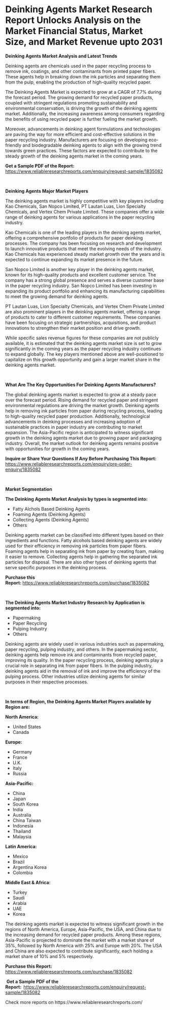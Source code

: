 <p><h1>Deinking Agents Market Research Report Unlocks Analysis on the Market Financial Status, Market Size, and Market Revenue upto 2031</h1></p><p><strong>Deinking Agents Market Analysis and Latest Trends</strong></p>
<p><p>Deinking agents are chemicals used in the paper recycling process to remove ink, coatings, and other contaminants from printed paper fibers. These agents help in breaking down the ink particles and separating them from the pulp, enabling the production of high-quality recycled paper.</p><p>The Deinking Agents Market is expected to grow at a CAGR of 7.7% during the forecast period. The growing demand for recycled paper products, coupled with stringent regulations promoting sustainability and environmental conservation, is driving the growth of the deinking agents market. Additionally, the increasing awareness among consumers regarding the benefits of using recycled paper is further fueling the market growth.</p><p>Moreover, advancements in deinking agent formulations and technologies are paving the way for more efficient and cost-effective solutions in the paper recycling industry. Manufacturers are focusing on developing eco-friendly and biodegradable deinking agents to align with the growing trend towards green practices. These factors are expected to contribute to the steady growth of the deinking agents market in the coming years.</p></p>
<p><strong>Get a Sample PDF of the Report:&nbsp;</strong> <a href="https://www.reliableresearchreports.com/enquiry/request-sample/1835082">https://www.reliableresearchreports.com/enquiry/request-sample/1835082</a></p>
<p>&nbsp;</p>
<p><strong>Deinking Agents Major Market Players</strong></p>
<p><p>The deinking agents market is highly competitive with key players including Kao Chemicals, San Nopco Limited, PT Lautan Luas, Lion Specialty Chemicals, and Vertex Chem Private Limited. These companies offer a wide range of deinking agents for various applications in the paper recycling industry.</p><p>Kao Chemicals is one of the leading players in the deinking agents market, offering a comprehensive portfolio of products for paper deinking processes. The company has been focusing on research and development to launch innovative products that meet the evolving needs of the industry. Kao Chemicals has experienced steady market growth over the years and is expected to continue expanding its market presence in the future.</p><p>San Nopco Limited is another key player in the deinking agents market, known for its high-quality products and excellent customer service. The company has a strong global presence and serves a diverse customer base in the paper recycling industry. San Nopco Limited has been investing in expanding its product portfolio and enhancing its manufacturing capabilities to meet the growing demand for deinking agents.</p><p>PT Lautan Luas, Lion Specialty Chemicals, and Vertex Chem Private Limited are also prominent players in the deinking agents market, offering a range of products to cater to different customer requirements. These companies have been focusing on strategic partnerships, acquisitions, and product innovations to strengthen their market position and drive growth.</p><p>While specific sales revenue figures for these companies are not publicly available, it is estimated that the deinking agents market size is set to grow significantly in the coming years as the paper recycling industry continues to expand globally. The key players mentioned above are well-positioned to capitalize on this growth opportunity and gain a larger market share in the deinking agents market.</p></p>
<p>&nbsp;</p>
<p><strong>What Are The Key Opportunities For Deinking Agents Manufacturers?</strong></p>
<p><p>The global deinking agents market is expected to grow at a steady pace over the forecast period. Rising demand for recycled paper and stringent environmental regulations are driving the market growth. Deinking agents help in removing ink particles from paper during recycling process, leading to high-quality recycled paper production. Additionally, technological advancements in deinking processes and increasing adoption of sustainable practices in paper industry are contributing to market expansion. The Asia-Pacific region is anticipated to witness significant growth in the deinking agents market due to growing paper and packaging industry. Overall, the market outlook for deinking agents remains positive with opportunities for growth in the coming years.</p></p>
<p><strong>Inquire or Share Your Questions If Any Before Purchasing This Report:</strong> <a href="https://www.reliableresearchreports.com/enquiry/pre-order-enquiry/1835082">https://www.reliableresearchreports.com/enquiry/pre-order-enquiry/1835082</a></p>
<p>&nbsp;</p>
<p><strong>Market Segmentation</strong></p>
<p><strong>The Deinking Agents Market Analysis by types is segmented into:</strong></p>
<p><ul><li>Fatty Alchols Based Deinking Agents</li><li>Foaming Agents (Deinking Agents)</li><li>Collecting Agents (Deinking Agents)</li><li>Others</li></ul></p>
<p><p>Deinking agents market can be classified into different types based on their ingredients and functions. Fatty alcohols based deinking agents are widely used for their efficiency in removing ink particles from paper fibers. Foaming agents help in separating ink from paper by creating foam, making it easier to remove. Collecting agents help in gathering the separated ink particles for disposal. There are also other types of deinking agents that serve specific purposes in the deinking process.</p></p>
<p><strong>Purchase this Report:&nbsp;</strong><a href="https://www.reliableresearchreports.com/purchase/1835082">https://www.reliableresearchreports.com/purchase/1835082</a></p>
<p>&nbsp;</p>
<p><strong>The Deinking Agents Market Industry Research by Application is segmented into:</strong></p>
<p><ul><li>Papermaking</li><li>Paper Recycling</li><li>Pulping Industry</li><li>Others</li></ul></p>
<p><p>Deinking agents are widely used in various industries such as papermaking, paper recycling, pulping industry, and others. In the papermaking sector, deinking agents help remove ink and contaminants from recycled paper, improving its quality. In the paper recycling process, deinking agents play a crucial role in separating ink from paper fibers. In the pulping industry, deinking agents aid in the removal of ink and improve the efficiency of the pulping process. Other industries utilize deinking agents for similar purposes in their respective processes.</p></p>
<p>&nbsp;</p>
<p><strong>In terms of Region, the Deinking Agents Market Players available by Region are:</strong></p>
<p>
    <p> <strong> North America: </strong>
        <ul>
            <li>United States</li>
            <li>Canada</li>
        </ul>
        </p> 
    <p> <strong> Europe: </strong>
        <ul>
            <li>Germany</li>
            <li>France</li>
            <li>U.K.</li>
            <li>Italy</li>
            <li>Russia</li>
        </ul>
        </p> 
    <p> <strong> Asia-Pacific: </strong>
        <ul>
            <li>China</li>
            <li>Japan</li>
            <li>South Korea</li>
            <li>India</li>
            <li>Australia</li>
            <li>China Taiwan</li>
            <li>Indonesia</li>
            <li>Thailand</li>
            <li>Malaysia</li>
        </ul>
        </p> 
    <p> <strong> Latin America: </strong>
        <ul>
            <li>Mexico</li>
            <li>Brazil</li>
            <li>Argentina Korea</li>
            <li>Colombia</li>
        </ul>
        </p> 
    <p> <strong> Middle East & Africa: </strong>
        <ul>
            <li>Turkey</li>
            <li>Saudi</li>
            <li>Arabia</li>
            <li>UAE</li>
            <li>Korea</li>
        </ul>
    </p>
    </p>
<p><p>The deinking agents market is expected to witness significant growth in the regions of North America, Europe, Asia-Pacific, the USA, and China due to the increasing demand for recycled paper products. Among these regions, Asia-Pacific is projected to dominate the market with a market share of 35%, followed by North America with 25% and Europe with 20%. The USA and China are also expected to contribute significantly, each holding a market share of 10% and 5% respectively.</p></p>
<p><strong>Purchase this Report: </strong><a href="https://www.reliableresearchreports.com/purchase/1835082">https://www.reliableresearchreports.com/purchase/1835082</a></p>
<p>&nbsp;<strong>Get a Sample PDF of the Report:&nbsp;&nbsp;</strong><a href="https://www.reliableresearchreports.com/enquiry/request-sample/1835082">https://www.reliableresearchreports.com/enquiry/request-sample/1835082</a></p>
<p><strong></strong></p>
<p>Check more reports on https://www.reliableresearchreports.com/</p>